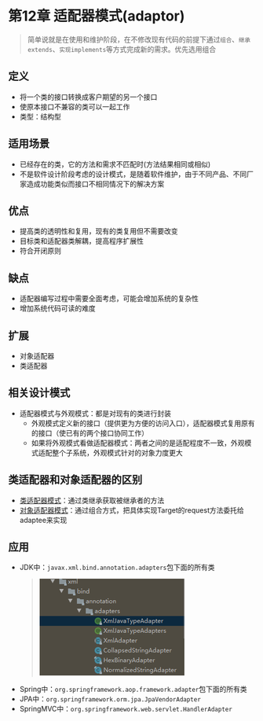 # 第12章 适配器模式(adaptor)
> 简单说就是在使用和维护阶段，在不修改现有代码的前提下通过`组合`、`继承extends`、`实现implements`等方式完成新的需求。优先选用组合

## 定义
+ 将一个类的接口转换成客户期望的另一个接口
+ 使原本接口不兼容的类可以一起工作
+ 类型：结构型

## 适用场景
+ 已经存在的类，它的方法和需求不匹配时(方法结果相同或相似)
+ 不是软件设计阶段考虑的设计模式，是随着软件维护，由于不同产品、不同厂家造成功能类似而接口不相同情况下的解决方案

## 优点
+ 提高类的透明性和复用，现有的类复用但不需要改变
+ 目标类和适配器类解耦，提高程序扩展性
+ 符合开闭原则

## 缺点
+ 适配器编写过程中需要全面考虑，可能会增加系统的复杂性
+ 增加系统代码可读的难度

## 扩展
+ 对象适配器
+ 类适配器

## 相关设计模式
+ 适配器模式与外观模式：都是对现有的类进行封装
  + 外观模式定义新的接口（提供更为方便的访问入口），适配器模式复用原有的接口（使已有的两个接口协同工作）
  + 如果将外观模式看做适配器模式：两者之间的是适配程度不一致，外观模式适配整个子系统，外观模式针对的对象力度更大
  
## 类适配器和对象适配器的区别
+ [类适配器模式](E1类适配器)：通过类继承获取被继承者的方法
+ [对象适配器模式](E2对象适配器)：通过组合方式，把具体实现Target的request方法委托给adaptee来实现

## 应用
+ JDK中：`javax.xml.bind.annotation.adapters`包下面的所有类
  > ![java的xml适配器](images/java的xml适配器.png)
+ Spring中：`org.springframework.aop.framework.adapter`包下面的所有类
+ JPA中：`org.springframework.orm.jpa.JpaVendorAdapter`
+ SpringMVC中：`org.springframework.web.servlet.HandlerAdapter`
